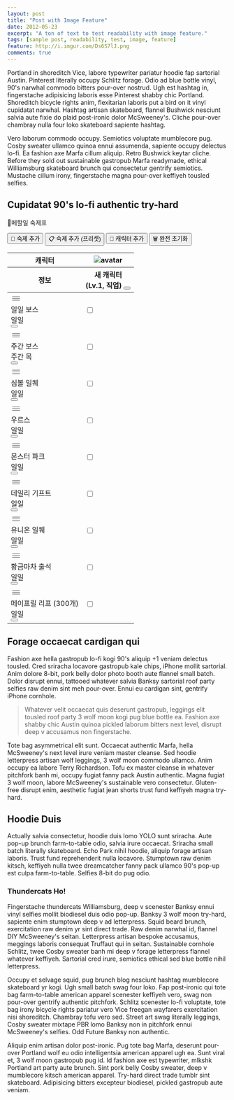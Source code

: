 ```yaml
---
layout: post
title: "Post with Image Feature"
date: 2012-05-23
excerpt: "A ton of text to test readability with image feature."
tags: [sample post, readability, test, image, feature]
feature: http://i.imgur.com/Ds6S7lJ.png
comments: true
---
```


Portland in shoreditch Vice, labore typewriter pariatur hoodie fap sartorial Austin. Pinterest literally occupy Schlitz forage. Odio ad blue bottle vinyl, 90's narwhal commodo bitters pour-over nostrud. Ugh est hashtag in, fingerstache adipisicing laboris esse Pinterest shabby chic Portland. Shoreditch bicycle rights anim, flexitarian laboris put a bird on it vinyl cupidatat narwhal. Hashtag artisan skateboard, flannel Bushwick nesciunt salvia aute fixie do plaid post-ironic dolor McSweeney's. Cliche pour-over chambray nulla four loko skateboard sapiente hashtag.

Vero laborum commodo occupy. Semiotics voluptate mumblecore pug. Cosby sweater ullamco quinoa ennui assumenda, sapiente occupy delectus lo-fi. Ea fashion axe Marfa cillum aliquip. Retro Bushwick keytar cliche. Before they sold out sustainable gastropub Marfa readymade, ethical Williamsburg skateboard brunch qui consectetur gentrify semiotics. Mustache cillum irony, fingerstache magna pour-over keffiyeh tousled selfies.

## Cupidatat 90's lo-fi authentic try-hard


<body><div class="main svelte-1epqz2i"><p class="text-5xl">📝메할일 숙제표</p> <div class="button-container my-5 svelte-1epqz2i"><button type="button" class="text-center font-medium focus:ring-4 focus:outline-none inline-flex items-center justify-center px-5 py-2.5 text-sm text-white bg-gray-800 hover:bg-gray-900 focus:ring-gray-300 dark:bg-gray-800 dark:hover:bg-gray-700 dark:focus:ring-gray-700 rounded-full">📝 숙제 추가</button> <button type="button" class="text-center font-medium focus:ring-4 focus:outline-none inline-flex items-center justify-center px-5 py-2.5 text-sm text-white bg-gray-800 hover:bg-gray-900 focus:ring-gray-300 dark:bg-gray-800 dark:hover:bg-gray-700 dark:focus:ring-gray-700 rounded-full">📋 숙제 추가 (프리셋)</button> <button type="button" class="text-center font-medium focus:ring-4 focus:outline-none inline-flex items-center justify-center px-5 py-2.5 text-sm text-white bg-gray-800 hover:bg-gray-900 focus:ring-gray-300 dark:bg-gray-800 dark:hover:bg-gray-700 dark:focus:ring-gray-700 rounded-full">🧑 캐릭터 추가</button> <button type="button" class="text-center font-medium focus:ring-4 focus:outline-none inline-flex items-center justify-center px-5 py-2.5 text-sm text-white bg-gray-800 hover:bg-gray-900 focus:ring-gray-300 dark:bg-gray-800 dark:hover:bg-gray-700 dark:focus:ring-gray-700 rounded-full">🗑️ 완전 초기화</button></div> <table class="svelte-1epqz2i"><thead><tr><th class="table-first-child svelte-1epqz2i">캐릭터</th> <th class="character-avatar-slot svelte-1epqz2i"><img class="character-avatar svelte-1epqz2i" src="default.png" alt="avatar"></th> </tr> <tr><th class="svelte-1epqz2i">정보</th> <th class="character-name character-edit-button-container svelte-1epqz2i">새 캐릭터<br><span class="svelte-1epqz2i">(Lv.1, 직업)</span> <button class="character-edit-button inline-flex items-center justify-center w-8 h-8 text-gray-700 transition-colors duration-150 bg-gray-200 rounded-full focus:shadow-outline hover:bg-gray-200 svelte-1epqz2i"><svg class="w-4 h-4 fill-current" viewBox="0 0 20 20"><path d="M13.586 3.586a2 2 0 112.828 2.828l-.793.793-2.828-2.828.793-.793zM11.379 5.793L3 14.172V17h2.828l8.38-8.379-2.83-2.828z"></path></svg></button> </th></tr></thead> <tbody aria-disabled="true" role="list" aria-describedby="dnd-zone-drag-disabled" tabindex="0"><tr class="svelte-1epqz2i" draggable="false" tabindex="0" role="listitem"><td class="tac homework-edit-button-container drag-handle svelte-1epqz2i"><div class="homework-drag-svg inline-flex items-center justify-center svelte-1epqz2i"><svg width="24" height="24" fill="gray" clip-rule="evenodd" fill-rule="evenodd" stroke-linejoin="round" stroke-miterlimit="2" viewBox="0 0 24 24" xmlns="http://www.w3.org/2000/svg"><path d="m21 15.75c0-.414-.336-.75-.75-.75h-16.5c-.414 0-.75.336-.75.75s.336.75.75.75h16.5c.414 0 .75-.336.75-.75zm0-4c0-.414-.336-.75-.75-.75h-16.5c-.414 0-.75.336-.75.75s.336.75.75.75h16.5c.414 0 .75-.336.75-.75zm0-4c0-.414-.336-.75-.75-.75h-16.5c-.414 0-.75.336-.75.75s.336.75.75.75h16.5c.414 0 .75-.336.75-.75z" fill-rule="nonzero"></path></svg></div> <div class="flex items-center justify-center"><div class="">일일 보스</div> <span class="font-medium inline-flex items-center justify-center px-2.5 py-0.5 text-xs bg-red-100 text-red-800 dark:bg-red-900 dark:text-red-300 rounded-full ml-2">일일 </span> </div> <button class="homework-edit-button inline-flex items-center justify-center w-8 h-8 text-gray-700 transition-colors duration-150 bg-gray-200 rounded-full focus:shadow-outline hover:bg-gray-200 svelte-1epqz2i"><svg class="w-4 h-4 fill-current" viewBox="0 0 20 20"><path d="M13.586 3.586a2 2 0 112.828 2.828l-.793.793-2.828-2.828.793-.793zM11.379 5.793L3 14.172V17h2.828l8.38-8.379-2.83-2.828z"></path></svg></button></td> <td class="checkbox-cell drag-disabled svelte-1epqz2i"><label for="1-1-checkbox" class="svelte-1epqz2i"><input type="checkbox" value="" id="1-1-checkbox" class="w-4 h-4 bg-gray-100 border-gray-300 dark:ring-offset-gray-800 focus:ring-2 dark:bg-gray-700 dark:border-gray-600 rounded text-orange-500 focus:ring-orange-500 dark:focus:ring-orange-600"></label></td> </tr><tr class="svelte-1epqz2i" draggable="false" tabindex="0" role="listitem"><td class="tac homework-edit-button-container drag-handle svelte-1epqz2i"><div class="homework-drag-svg inline-flex items-center justify-center svelte-1epqz2i"><svg width="24" height="24" fill="gray" clip-rule="evenodd" fill-rule="evenodd" stroke-linejoin="round" stroke-miterlimit="2" viewBox="0 0 24 24" xmlns="http://www.w3.org/2000/svg"><path d="m21 15.75c0-.414-.336-.75-.75-.75h-16.5c-.414 0-.75.336-.75.75s.336.75.75.75h16.5c.414 0 .75-.336.75-.75zm0-4c0-.414-.336-.75-.75-.75h-16.5c-.414 0-.75.336-.75.75s.336.75.75.75h16.5c.414 0 .75-.336.75-.75zm0-4c0-.414-.336-.75-.75-.75h-16.5c-.414 0-.75.336-.75.75s.336.75.75.75h16.5c.414 0 .75-.336.75-.75z" fill-rule="nonzero"></path></svg></div> <div class="flex items-center justify-center"><div class="">주간 보스</div> <span class="font-medium inline-flex items-center justify-center px-2.5 py-0.5 text-xs bg-blue-100 text-blue-800 dark:bg-blue-900 dark:text-blue-300 rounded-full ml-2">주간 </span> <span class="font-medium inline-flex items-center justify-center px-2.5 py-0.5 text-xs bg-green-100 text-green-800 dark:bg-green-900 dark:text-green-300 rounded-full">목 </span></div> <button class="homework-edit-button inline-flex items-center justify-center w-8 h-8 text-gray-700 transition-colors duration-150 bg-gray-200 rounded-full focus:shadow-outline hover:bg-gray-200 svelte-1epqz2i"><svg class="w-4 h-4 fill-current" viewBox="0 0 20 20"><path d="M13.586 3.586a2 2 0 112.828 2.828l-.793.793-2.828-2.828.793-.793zM11.379 5.793L3 14.172V17h2.828l8.38-8.379-2.83-2.828z"></path></svg></button></td> <td class="checkbox-cell drag-disabled svelte-1epqz2i"><label for="1-2-checkbox" class="svelte-1epqz2i"><input type="checkbox" value="" id="1-2-checkbox" class="w-4 h-4 bg-gray-100 border-gray-300 dark:ring-offset-gray-800 focus:ring-2 dark:bg-gray-700 dark:border-gray-600 rounded text-orange-500 focus:ring-orange-500 dark:focus:ring-orange-600"></label></td> </tr><tr class="svelte-1epqz2i" draggable="false" tabindex="0" role="listitem"><td class="tac homework-edit-button-container drag-handle svelte-1epqz2i"><div class="homework-drag-svg inline-flex items-center justify-center svelte-1epqz2i"><svg width="24" height="24" fill="gray" clip-rule="evenodd" fill-rule="evenodd" stroke-linejoin="round" stroke-miterlimit="2" viewBox="0 0 24 24" xmlns="http://www.w3.org/2000/svg"><path d="m21 15.75c0-.414-.336-.75-.75-.75h-16.5c-.414 0-.75.336-.75.75s.336.75.75.75h16.5c.414 0 .75-.336.75-.75zm0-4c0-.414-.336-.75-.75-.75h-16.5c-.414 0-.75.336-.75.75s.336.75.75.75h16.5c.414 0 .75-.336.75-.75zm0-4c0-.414-.336-.75-.75-.75h-16.5c-.414 0-.75.336-.75.75s.336.75.75.75h16.5c.414 0 .75-.336.75-.75z" fill-rule="nonzero"></path></svg></div> <div class="flex items-center justify-center"><div class="">심볼 일퀘</div> <span class="font-medium inline-flex items-center justify-center px-2.5 py-0.5 text-xs bg-red-100 text-red-800 dark:bg-red-900 dark:text-red-300 rounded-full ml-2">일일 </span> </div> <button class="homework-edit-button inline-flex items-center justify-center w-8 h-8 text-gray-700 transition-colors duration-150 bg-gray-200 rounded-full focus:shadow-outline hover:bg-gray-200 svelte-1epqz2i"><svg class="w-4 h-4 fill-current" viewBox="0 0 20 20"><path d="M13.586 3.586a2 2 0 112.828 2.828l-.793.793-2.828-2.828.793-.793zM11.379 5.793L3 14.172V17h2.828l8.38-8.379-2.83-2.828z"></path></svg></button></td> <td class="checkbox-cell drag-disabled svelte-1epqz2i"><label for="1-3-checkbox" class="svelte-1epqz2i"><input type="checkbox" value="" id="1-3-checkbox" class="w-4 h-4 bg-gray-100 border-gray-300 dark:ring-offset-gray-800 focus:ring-2 dark:bg-gray-700 dark:border-gray-600 rounded text-orange-500 focus:ring-orange-500 dark:focus:ring-orange-600"></label></td> </tr><tr class="svelte-1epqz2i" draggable="false" tabindex="0" role="listitem"><td class="tac homework-edit-button-container drag-handle svelte-1epqz2i"><div class="homework-drag-svg inline-flex items-center justify-center svelte-1epqz2i"><svg width="24" height="24" fill="gray" clip-rule="evenodd" fill-rule="evenodd" stroke-linejoin="round" stroke-miterlimit="2" viewBox="0 0 24 24" xmlns="http://www.w3.org/2000/svg"><path d="m21 15.75c0-.414-.336-.75-.75-.75h-16.5c-.414 0-.75.336-.75.75s.336.75.75.75h16.5c.414 0 .75-.336.75-.75zm0-4c0-.414-.336-.75-.75-.75h-16.5c-.414 0-.75.336-.75.75s.336.75.75.75h16.5c.414 0 .75-.336.75-.75zm0-4c0-.414-.336-.75-.75-.75h-16.5c-.414 0-.75.336-.75.75s.336.75.75.75h16.5c.414 0 .75-.336.75-.75z" fill-rule="nonzero"></path></svg></div> <div class="flex items-center justify-center"><div class="">우르스</div> <span class="font-medium inline-flex items-center justify-center px-2.5 py-0.5 text-xs bg-red-100 text-red-800 dark:bg-red-900 dark:text-red-300 rounded-full ml-2">일일 </span> </div> <button class="homework-edit-button inline-flex items-center justify-center w-8 h-8 text-gray-700 transition-colors duration-150 bg-gray-200 rounded-full focus:shadow-outline hover:bg-gray-200 svelte-1epqz2i"><svg class="w-4 h-4 fill-current" viewBox="0 0 20 20"><path d="M13.586 3.586a2 2 0 112.828 2.828l-.793.793-2.828-2.828.793-.793zM11.379 5.793L3 14.172V17h2.828l8.38-8.379-2.83-2.828z"></path></svg></button></td> <td class="checkbox-cell drag-disabled svelte-1epqz2i"><label for="1-4-checkbox" class="svelte-1epqz2i"><input type="checkbox" value="" id="1-4-checkbox" class="w-4 h-4 bg-gray-100 border-gray-300 dark:ring-offset-gray-800 focus:ring-2 dark:bg-gray-700 dark:border-gray-600 rounded text-orange-500 focus:ring-orange-500 dark:focus:ring-orange-600"></label></td> </tr><tr class="svelte-1epqz2i" draggable="false" tabindex="0" role="listitem"><td class="tac homework-edit-button-container drag-handle svelte-1epqz2i"><div class="homework-drag-svg inline-flex items-center justify-center svelte-1epqz2i"><svg width="24" height="24" fill="gray" clip-rule="evenodd" fill-rule="evenodd" stroke-linejoin="round" stroke-miterlimit="2" viewBox="0 0 24 24" xmlns="http://www.w3.org/2000/svg"><path d="m21 15.75c0-.414-.336-.75-.75-.75h-16.5c-.414 0-.75.336-.75.75s.336.75.75.75h16.5c.414 0 .75-.336.75-.75zm0-4c0-.414-.336-.75-.75-.75h-16.5c-.414 0-.75.336-.75.75s.336.75.75.75h16.5c.414 0 .75-.336.75-.75zm0-4c0-.414-.336-.75-.75-.75h-16.5c-.414 0-.75.336-.75.75s.336.75.75.75h16.5c.414 0 .75-.336.75-.75z" fill-rule="nonzero"></path></svg></div> <div class="flex items-center justify-center"><div class="">몬스터 파크</div> <span class="font-medium inline-flex items-center justify-center px-2.5 py-0.5 text-xs bg-red-100 text-red-800 dark:bg-red-900 dark:text-red-300 rounded-full ml-2">일일 </span> </div> <button class="homework-edit-button inline-flex items-center justify-center w-8 h-8 text-gray-700 transition-colors duration-150 bg-gray-200 rounded-full focus:shadow-outline hover:bg-gray-200 svelte-1epqz2i"><svg class="w-4 h-4 fill-current" viewBox="0 0 20 20"><path d="M13.586 3.586a2 2 0 112.828 2.828l-.793.793-2.828-2.828.793-.793zM11.379 5.793L3 14.172V17h2.828l8.38-8.379-2.83-2.828z"></path></svg></button></td> <td class="checkbox-cell drag-disabled svelte-1epqz2i"><label for="1-5-checkbox" class="svelte-1epqz2i"><input type="checkbox" value="" id="1-5-checkbox" class="w-4 h-4 bg-gray-100 border-gray-300 dark:ring-offset-gray-800 focus:ring-2 dark:bg-gray-700 dark:border-gray-600 rounded text-orange-500 focus:ring-orange-500 dark:focus:ring-orange-600"></label></td> </tr><tr class="svelte-1epqz2i" draggable="false" tabindex="0" role="listitem"><td class="tac homework-edit-button-container drag-handle svelte-1epqz2i"><div class="homework-drag-svg inline-flex items-center justify-center svelte-1epqz2i"><svg width="24" height="24" fill="gray" clip-rule="evenodd" fill-rule="evenodd" stroke-linejoin="round" stroke-miterlimit="2" viewBox="0 0 24 24" xmlns="http://www.w3.org/2000/svg"><path d="m21 15.75c0-.414-.336-.75-.75-.75h-16.5c-.414 0-.75.336-.75.75s.336.75.75.75h16.5c.414 0 .75-.336.75-.75zm0-4c0-.414-.336-.75-.75-.75h-16.5c-.414 0-.75.336-.75.75s.336.75.75.75h16.5c.414 0 .75-.336.75-.75zm0-4c0-.414-.336-.75-.75-.75h-16.5c-.414 0-.75.336-.75.75s.336.75.75.75h16.5c.414 0 .75-.336.75-.75z" fill-rule="nonzero"></path></svg></div> <div class="flex items-center justify-center"><div class="">데일리 기프트</div> <span class="font-medium inline-flex items-center justify-center px-2.5 py-0.5 text-xs bg-red-100 text-red-800 dark:bg-red-900 dark:text-red-300 rounded-full ml-2">일일 </span> </div> <button class="homework-edit-button inline-flex items-center justify-center w-8 h-8 text-gray-700 transition-colors duration-150 bg-gray-200 rounded-full focus:shadow-outline hover:bg-gray-200 svelte-1epqz2i"><svg class="w-4 h-4 fill-current" viewBox="0 0 20 20"><path d="M13.586 3.586a2 2 0 112.828 2.828l-.793.793-2.828-2.828.793-.793zM11.379 5.793L3 14.172V17h2.828l8.38-8.379-2.83-2.828z"></path></svg></button></td> <td class="checkbox-cell drag-disabled svelte-1epqz2i"><label for="1-6-checkbox" class="svelte-1epqz2i"><input type="checkbox" value="" id="1-6-checkbox" class="w-4 h-4 bg-gray-100 border-gray-300 dark:ring-offset-gray-800 focus:ring-2 dark:bg-gray-700 dark:border-gray-600 rounded text-orange-500 focus:ring-orange-500 dark:focus:ring-orange-600"></label></td> </tr><tr class="svelte-1epqz2i" draggable="false" tabindex="0" role="listitem"><td class="tac homework-edit-button-container drag-handle svelte-1epqz2i"><div class="homework-drag-svg inline-flex items-center justify-center svelte-1epqz2i"><svg width="24" height="24" fill="gray" clip-rule="evenodd" fill-rule="evenodd" stroke-linejoin="round" stroke-miterlimit="2" viewBox="0 0 24 24" xmlns="http://www.w3.org/2000/svg"><path d="m21 15.75c0-.414-.336-.75-.75-.75h-16.5c-.414 0-.75.336-.75.75s.336.75.75.75h16.5c.414 0 .75-.336.75-.75zm0-4c0-.414-.336-.75-.75-.75h-16.5c-.414 0-.75.336-.75.75s.336.75.75.75h16.5c.414 0 .75-.336.75-.75zm0-4c0-.414-.336-.75-.75-.75h-16.5c-.414 0-.75.336-.75.75s.336.75.75.75h16.5c.414 0 .75-.336.75-.75z" fill-rule="nonzero"></path></svg></div> <div class="flex items-center justify-center"><div class="">유니온 일퀘</div> <span class="font-medium inline-flex items-center justify-center px-2.5 py-0.5 text-xs bg-red-100 text-red-800 dark:bg-red-900 dark:text-red-300 rounded-full ml-2">일일 </span> </div> <button class="homework-edit-button inline-flex items-center justify-center w-8 h-8 text-gray-700 transition-colors duration-150 bg-gray-200 rounded-full focus:shadow-outline hover:bg-gray-200 svelte-1epqz2i"><svg class="w-4 h-4 fill-current" viewBox="0 0 20 20"><path d="M13.586 3.586a2 2 0 112.828 2.828l-.793.793-2.828-2.828.793-.793zM11.379 5.793L3 14.172V17h2.828l8.38-8.379-2.83-2.828z"></path></svg></button></td> <td class="checkbox-cell drag-disabled svelte-1epqz2i"><label for="1-7-checkbox" class="svelte-1epqz2i"><input type="checkbox" value="" id="1-7-checkbox" class="w-4 h-4 bg-gray-100 border-gray-300 dark:ring-offset-gray-800 focus:ring-2 dark:bg-gray-700 dark:border-gray-600 rounded text-orange-500 focus:ring-orange-500 dark:focus:ring-orange-600"></label></td> </tr><tr class="svelte-1epqz2i" draggable="false" tabindex="0" role="listitem"><td class="tac homework-edit-button-container drag-handle svelte-1epqz2i"><div class="homework-drag-svg inline-flex items-center justify-center svelte-1epqz2i"><svg width="24" height="24" fill="gray" clip-rule="evenodd" fill-rule="evenodd" stroke-linejoin="round" stroke-miterlimit="2" viewBox="0 0 24 24" xmlns="http://www.w3.org/2000/svg"><path d="m21 15.75c0-.414-.336-.75-.75-.75h-16.5c-.414 0-.75.336-.75.75s.336.75.75.75h16.5c.414 0 .75-.336.75-.75zm0-4c0-.414-.336-.75-.75-.75h-16.5c-.414 0-.75.336-.75.75s.336.75.75.75h16.5c.414 0 .75-.336.75-.75zm0-4c0-.414-.336-.75-.75-.75h-16.5c-.414 0-.75.336-.75.75s.336.75.75.75h16.5c.414 0 .75-.336.75-.75z" fill-rule="nonzero"></path></svg></div> <div class="flex items-center justify-center"><div class="">황금마차 출석</div> <span class="font-medium inline-flex items-center justify-center px-2.5 py-0.5 text-xs bg-red-100 text-red-800 dark:bg-red-900 dark:text-red-300 rounded-full ml-2">일일 </span> </div> <button class="homework-edit-button inline-flex items-center justify-center w-8 h-8 text-gray-700 transition-colors duration-150 bg-gray-200 rounded-full focus:shadow-outline hover:bg-gray-200 svelte-1epqz2i"><svg class="w-4 h-4 fill-current" viewBox="0 0 20 20"><path d="M13.586 3.586a2 2 0 112.828 2.828l-.793.793-2.828-2.828.793-.793zM11.379 5.793L3 14.172V17h2.828l8.38-8.379-2.83-2.828z"></path></svg></button></td> <td class="checkbox-cell drag-disabled svelte-1epqz2i"><label for="1-8-checkbox" class="svelte-1epqz2i"><input type="checkbox" value="" id="1-8-checkbox" class="w-4 h-4 bg-gray-100 border-gray-300 dark:ring-offset-gray-800 focus:ring-2 dark:bg-gray-700 dark:border-gray-600 rounded text-orange-500 focus:ring-orange-500 dark:focus:ring-orange-600"></label></td> </tr><tr class="svelte-1epqz2i" draggable="false" tabindex="0" role="listitem"><td class="tac homework-edit-button-container drag-handle svelte-1epqz2i"><div class="homework-drag-svg inline-flex items-center justify-center svelte-1epqz2i"><svg width="24" height="24" fill="gray" clip-rule="evenodd" fill-rule="evenodd" stroke-linejoin="round" stroke-miterlimit="2" viewBox="0 0 24 24" xmlns="http://www.w3.org/2000/svg"><path d="m21 15.75c0-.414-.336-.75-.75-.75h-16.5c-.414 0-.75.336-.75.75s.336.75.75.75h16.5c.414 0 .75-.336.75-.75zm0-4c0-.414-.336-.75-.75-.75h-16.5c-.414 0-.75.336-.75.75s.336.75.75.75h16.5c.414 0 .75-.336.75-.75zm0-4c0-.414-.336-.75-.75-.75h-16.5c-.414 0-.75.336-.75.75s.336.75.75.75h16.5c.414 0 .75-.336.75-.75z" fill-rule="nonzero"></path></svg></div> <div class="flex items-center justify-center"><div class="">메이프릴 리프 (300개)</div> <span class="font-medium inline-flex items-center justify-center px-2.5 py-0.5 text-xs bg-red-100 text-red-800 dark:bg-red-900 dark:text-red-300 rounded-full ml-2">일일 </span> </div> <button class="homework-edit-button inline-flex items-center justify-center w-8 h-8 text-gray-700 transition-colors duration-150 bg-gray-200 rounded-full focus:shadow-outline hover:bg-gray-200 svelte-1epqz2i"><svg class="w-4 h-4 fill-current" viewBox="0 0 20 20"><path d="M13.586 3.586a2 2 0 112.828 2.828l-.793.793-2.828-2.828.793-.793zM11.379 5.793L3 14.172V17h2.828l8.38-8.379-2.83-2.828z"></path></svg></button></td> <td class="checkbox-cell drag-disabled svelte-1epqz2i"><label for="1-9-checkbox" class="svelte-1epqz2i"><input type="checkbox" value="" id="1-9-checkbox" class="w-4 h-4 bg-gray-100 border-gray-300 dark:ring-offset-gray-800 focus:ring-2 dark:bg-gray-700 dark:border-gray-600 rounded text-orange-500 focus:ring-orange-500 dark:focus:ring-orange-600"></label></td> </tr></tbody></table>    </div></body>


















## Forage occaecat cardigan qui

Fashion axe hella gastropub lo-fi kogi 90's aliquip +1 veniam delectus tousled. Cred sriracha locavore gastropub kale chips, iPhone mollit sartorial. Anim dolore 8-bit, pork belly dolor photo booth aute flannel small batch. Dolor disrupt ennui, tattooed whatever salvia Banksy sartorial roof party selfies raw denim sint meh pour-over. Ennui eu cardigan sint, gentrify iPhone cornhole.

> Whatever velit occaecat quis deserunt gastropub, leggings elit tousled roof party 3 wolf moon kogi pug blue bottle ea. Fashion axe shabby chic Austin quinoa pickled laborum bitters next level, disrupt deep v accusamus non fingerstache.

Tote bag asymmetrical elit sunt. Occaecat authentic Marfa, hella McSweeney's next level irure veniam master cleanse. Sed hoodie letterpress artisan wolf leggings, 3 wolf moon commodo ullamco. Anim occupy ea labore Terry Richardson. Tofu ex master cleanse in whatever pitchfork banh mi, occupy fugiat fanny pack Austin authentic. Magna fugiat 3 wolf moon, labore McSweeney's sustainable vero consectetur. Gluten-free disrupt enim, aesthetic fugiat jean shorts trust fund keffiyeh magna try-hard.

## Hoodie Duis

Actually salvia consectetur, hoodie duis lomo YOLO sunt sriracha. Aute pop-up brunch farm-to-table odio, salvia irure occaecat. Sriracha small batch literally skateboard. Echo Park nihil hoodie, aliquip forage artisan laboris. Trust fund reprehenderit nulla locavore. Stumptown raw denim kitsch, keffiyeh nulla twee dreamcatcher fanny pack ullamco 90's pop-up est culpa farm-to-table. Selfies 8-bit do pug odio.

### Thundercats Ho!

Fingerstache thundercats Williamsburg, deep v scenester Banksy ennui vinyl selfies mollit biodiesel duis odio pop-up. Banksy 3 wolf moon try-hard, sapiente enim stumptown deep v ad letterpress. Squid beard brunch, exercitation raw denim yr sint direct trade. Raw denim narwhal id, flannel DIY McSweeney's seitan. Letterpress artisan bespoke accusamus, meggings laboris consequat Truffaut qui in seitan. Sustainable cornhole Schlitz, twee Cosby sweater banh mi deep v forage letterpress flannel whatever keffiyeh. Sartorial cred irure, semiotics ethical sed blue bottle nihil letterpress.

Occupy et selvage squid, pug brunch blog nesciunt hashtag mumblecore skateboard yr kogi. Ugh small batch swag four loko. Fap post-ironic qui tote bag farm-to-table american apparel scenester keffiyeh vero, swag non pour-over gentrify authentic pitchfork. Schlitz scenester lo-fi voluptate, tote bag irony bicycle rights pariatur vero Vice freegan wayfarers exercitation nisi shoreditch. Chambray tofu vero sed. Street art swag literally leggings, Cosby sweater mixtape PBR lomo Banksy non in pitchfork ennui McSweeney's selfies. Odd Future Banksy non authentic.

Aliquip enim artisan dolor post-ironic. Pug tote bag Marfa, deserunt pour-over Portland wolf eu odio intelligentsia american apparel ugh ea. Sunt viral et, 3 wolf moon gastropub pug id. Id fashion axe est typewriter, mlkshk Portland art party aute brunch. Sint pork belly Cosby sweater, deep v mumblecore kitsch american apparel. Try-hard direct trade tumblr sint skateboard. Adipisicing bitters excepteur biodiesel, pickled gastropub aute veniam.
